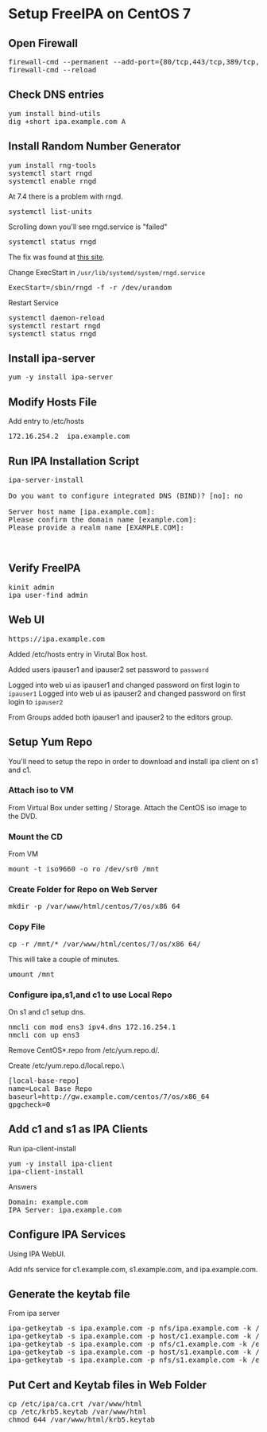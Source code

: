 # Setup FreeIPA on CentOS 7

## Open Firewall 

<pre>
firewall-cmd --permanent --add-port={80/tcp,443/tcp,389/tcp,636/tcp,88/tcp,464/tcp,53/tcp,88/udp,464/udp,53/udp,123/udp}
firewall-cmd --reload
</pre>

## Check DNS entries

<pre>
yum install bind-utils
dig +short ipa.example.com A
</pre>

## Install Random Number Generator

<pre>
yum install rng-tools
systemctl start rngd
systemctl enable rngd
</pre>

At 7.4 there is a problem with rngd.  

<pre>
systemctl list-units
</pre>

Scrolling down you'll see rngd.service is "failed"

<pre>
systemctl status rngd
</pre>

The fix was found at [this site](https://www.theurbanpenguin.com/centos-7-rngd-will-not-start/).

Change ExecStart in `/usr/lib/systemd/system/rngd.service`
<pre>
ExecStart=/sbin/rngd -f -r /dev/urandom
</pre>

Restart Service
<pre>
systemctl daemon-reload
systemctl restart rngd
systemctl status rngd
</pre>


## Install ipa-server

<pre>
yum -y install ipa-server
</pre>

## Modify Hosts File

Add entry to /etc/hosts
<pre>
172.16.254.2  ipa.example.com
</pre>

## Run IPA Installation Script

<pre>
ipa-server-install

Do you want to configure integrated DNS (BIND)? [no]: no

Server host name [ipa.example.com]: 
Please confirm the domain name [example.com]: 
Please provide a realm name [EXAMPLE.COM]: 


</pre>

## Verify FreeIPA

<pre>
kinit admin
ipa user-find admin
</pre>

## Web UI

<pre>
https://ipa.example.com
</pre>

Added /etc/hosts entry in Virutal Box host.  

Added users ipauser1 and ipauser2 set password to `password`

Logged into web ui as ipauser1 and changed password on first login to `ipauser1`
Logged into web ui as ipauser2 and changed password on first login to `ipauser2`

From Groups added both ipauser1 and ipauser2 to the editors group.

## Setup Yum Repo

You'll need to setup the repo in order to download and install ipa client on s1 and c1.

### Attach iso to VM 

From Virtual Box under setting / Storage. Attach the CentOS iso image to the DVD.

### Mount the CD

From VM
<pre>
mount -t iso9660 -o ro /dev/sr0 /mnt
</pre>

### Create Folder for Repo on Web Server

<pre>
mkdir -p /var/www/html/centos/7/os/x86_64
</pre>

### Copy File

<pre>
cp -r /mnt/* /var/www/html/centos/7/os/x86_64/ 
</pre>

This will take a couple of minutes.

<pre>
umount /mnt
</pre>


### Configure ipa,s1,and c1 to use Local Repo

On s1 and c1 setup dns.

<pre>
nmcli con mod ens3 ipv4.dns 172.16.254.1
nmcli con up ens3
</pre>



Remove CentOS*.repo from /etc/yum.repo.d/.

Create /etc/yum.repo.d/local.repo.\
<pre>
[local-base-repo]
name=Local Base Repo
baseurl=http://gw.example.com/centos/7/os/x86_64
gpgcheck=0
</pre>

## Add c1 and s1 as IPA Clients

Run ipa-client-install

<pre>
yum -y install ipa-client
ipa-client-install
</pre>

Answers
<pre>
Domain: example.com
IPA Server: ipa.example.com
</pre>

## Configure IPA Services

Using IPA WebUI.

Add nfs service for c1.example.com, s1.example.com, and ipa.example.com.

## Generate the keytab file

From ipa server

<pre>
ipa-getkeytab -s ipa.example.com -p nfs/ipa.example.com -k /etc/krb5.keytab
ipa-getkeytab -s ipa.example.com -p host/c1.example.com -k /etc/krb5.keytab
ipa-getkeytab -s ipa.example.com -p nfs/c1.example.com -k /etc/krb5.keytab
ipa-getkeytab -s ipa.example.com -p host/s1.example.com -k /etc/krb5.keytab
ipa-getkeytab -s ipa.example.com -p nfs/s1.example.com -k /etc/krb5.keytab
</pre>



## Put Cert and Keytab files in Web Folder

<pre>
cp /etc/ipa/ca.crt /var/www/html
cp /etc/krb5.keytab /var/www/html
chmod 644 /var/www/html/krb5.keytab
</pre>





